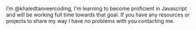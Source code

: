  I’m @khaledtanveercoding, I'm learning to become proficient in Javascript 
 and will be working full time towards that goal. If you have any resources or projects to share my way I have no problems with you contacting me. 
